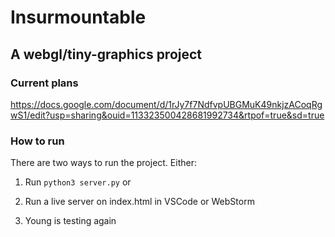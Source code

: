 # Insurmountable
## A webgl/tiny-graphics project

### Current plans
https://docs.google.com/document/d/1rJy7f7NdfvpUBGMuK49nkjzACoqRgwS1/edit?usp=sharing&ouid=113323500428681992734&rtpof=true&sd=true

### How to run
There are two ways to run the project.
Either:
1. Run `python3 server.py`
or
2. Run a live server on index.html in VSCode or WebStorm

3. Young is testing again